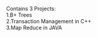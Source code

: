 Contains 3 Projects:  
  1.B+ Trees  
  2.Transaction Management in C++  
  3.Map Reduce in JAVA  
  
